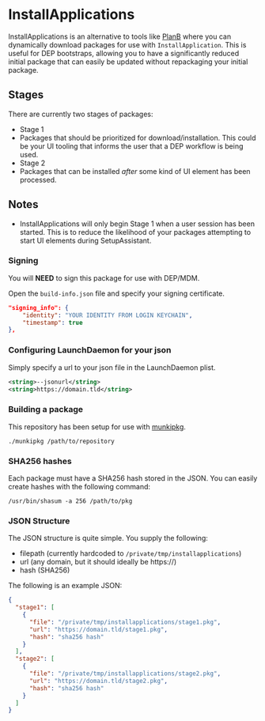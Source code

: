 # InstallApplications
InstallApplications is an alternative to tools like [PlanB](https://github.com/google/macops-planb) where you can dynamically download packages for use with `InstallApplication`. This is useful for DEP bootstraps, allowing you to have a significantly reduced initial package that can easily be updated without repackaging your initial package.

## Stages
There are currently two stages of packages:
- Stage 1
 - Packages that should be prioritized for download/installation. This could be your UI tooling that informs the user that a DEP workflow is being used.
- Stage 2
 - Packages that can be installed _after_ some kind of UI element has been processed.

## Notes
- InstallApplications will only begin Stage 1 when a user session has been started. This is to reduce the likelihood of your packages attempting to start UI elements during SetupAssistant.

### Signing
You will **NEED** to sign this package for use with DEP/MDM.

Open the `build-info.json` file and specify your signing certificate.

```json
"signing_info": {
    "identity": "YOUR IDENTITY FROM LOGIN KEYCHAIN",
    "timestamp": true
},
```

### Configuring LaunchDaemon for your json
Simply specify a url to your json file in the LaunchDaemon plist.

```xml
<string>--jsonurl</string>
<string>https://domain.tld</string>
```

### Building a package
This repository has been setup for use with [munkipkg](https://github.com/munki/munki-pkg).

`./munkipkg /path/to/repository`

### SHA256 hashes
Each package must have a SHA256 hash stored in the JSON. You can easily create hashes with the following command:

`/usr/bin/shasum -a 256 /path/to/pkg`

### JSON Structure
The JSON structure is quite simple. You supply the following:
- filepath (currently hardcoded to `/private/tmp/installapplications`)
- url (any domain, but it should ideally be https://)
- hash (SHA256)

The following is an example JSON:
```json
{
  "stage1": [
    {
      "file": "/private/tmp/installapplications/stage1.pkg",
      "url": "https://domain.tld/stage1.pkg",
      "hash": "sha256 hash"
    }
  ],
  "stage2": [
    {
      "file": "/private/tmp/installapplications/stage2.pkg",
      "url": "https://domain.tld/stage2.pkg",
      "hash": "sha256 hash"
    }
  ]
}
```
